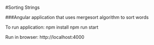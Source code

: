 #Sorting Strings

###Angular application that uses mergesort algorithm to sort words

To run application:
npm install
npm run start


Run in browser:
http://localhost:4000
